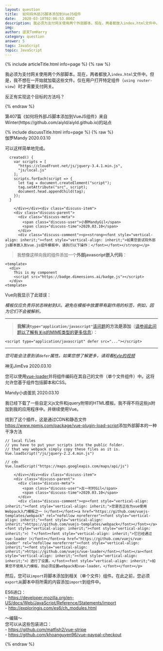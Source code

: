 ```yaml
---
layout: question
title:  如何将外部JS脚本添加到VueJS组件
date:   2020-03-10T02:06:53.000Z
description: 我必须为支付网关使用两个外部脚本。现在，两者都放入index.html文件中。但是，我不想在一开始就加载这些文件。仅在用户打开特定组件（using rou...
img: 
author: 逆天TomHarry
category: question
answer: 5
tags: JavaScript
topic: JavaScript
---
```

<div class="article-root">
  <div class="article">
    {% include articleTitle.html info=page %}
    {% raw %}
    <div class="article-content"><p><font style="vertical-align: inherit;"><font style="vertical-align: inherit;">我必须为支付网关使用两个外部脚本。</font><font style="vertical-align: inherit;">现在，两者都放入</font></font><code>index.html</code><font style="vertical-align: inherit;"><font style="vertical-align: inherit;">文件中。</font><font style="vertical-align: inherit;">但是，我不想在一开始就加载这些文件。</font><font style="vertical-align: inherit;">仅在用户打开特定组件（</font></font><code>using router-view</code><font style="vertical-align: inherit;"><font style="vertical-align: inherit;">）</font><font style="vertical-align: inherit;">时才需要支付网关</font><font style="vertical-align: inherit;">。</font></font></p>

<p><font style="vertical-align: inherit;"><font style="vertical-align: inherit;">反正有实现这个目标的方法吗？</font></font></p></div>
    {% endraw %}
  </div>
  <p class="winter_mark">第407篇《如何将外部JS脚本添加到VueJS组件》来自Winter(https://github.com/aiyld/aiyld.github.io)的站点</p>
  <div class="discuss-wrapper">
    {% include discussTitle.html info=page %}
    {% raw %}
    <div class="discuss-item">
        <div class="discuss-parent">
          <div class="discuss-meta">
            <span class="discuss-user">伽罗Mandy</span>
            <span class="discuss-time">2020.03.10</span>
          </div>
          <div class="discuss-comment"><p><font style="vertical-align: inherit;"><font style="vertical-align: inherit;">可以这样简单地完成。 </font></font></p>

<pre><code>  created() {<font></font>
    var scripts = [<font></font>
      "https://cloudfront.net/js/jquery-3.4.1.min.js",<font></font>
      "js/local.js"<font></font>
    ];<font></font>
    scripts.forEach(script =&gt; {<font></font>
      let tag = document.createElement("script");<font></font>
      tag.setAttribute("src", script);<font></font>
      document.head.appendChild(tag);<font></font>
    });<font></font>
  }<font></font>
</code></pre></div>
        </div></div><div class="discuss-item">
        <div class="discuss-parent">
          <div class="discuss-meta">
            <span class="discuss-user">小胖MandyGil</span>
            <span class="discuss-time">2020.03.10</span>
          </div>
          <div class="discuss-comment"><p><strong><font style="vertical-align: inherit;"><font style="vertical-align: inherit;">如果您尝试将外部js脚本嵌入到vue.js组件模板中，请执行以下操作：</font></font></strong></p>

<blockquote>
  <p><font style="vertical-align: inherit;"><font style="vertical-align: inherit;">我想像这样</font><font style="vertical-align: inherit;">向我的组件</font><font style="vertical-align: inherit;">添加一个</font></font><strong><font style="vertical-align: inherit;"><font style="vertical-align: inherit;">外部javascript嵌入代码</font></font></strong><font style="vertical-align: inherit;"><font style="vertical-align: inherit;">：</font></font></p>
</blockquote>

<pre><code>&lt;template&gt;<font></font>
  &lt;div&gt;<font></font>
    This is my component<font></font>
    &lt;script src="https://badge.dimensions.ai/badge.js"&gt;&lt;/script&gt;<font></font>
  &lt;/div&gt;<font></font>
&lt;template&gt;<font></font>
</code></pre>

<p><font style="vertical-align: inherit;"><font style="vertical-align: inherit;">Vue向我显示了此错误：</font></font></p>

<p><em><font style="vertical-align: inherit;"><font style="vertical-align: inherit;">模板仅应负责将状态映射到UI。</font><font style="vertical-align: inherit;">避免在模板中放置带有副作用的标签，例如，因为它们不会被解析。</font></font></em></p>

<hr>

<blockquote>
  <p><strong><font style="vertical-align: inherit;"><font style="vertical-align: inherit;">我解决</font></font><code>type="application/javascript"</code></strong><font style="vertical-align: inherit;"></font><a href="https://stackoverflow.com/questions/189850/what-is-the-javascript-mime-type-for-the-type-attribute-of-a-script-tag"><font style="vertical-align: inherit;"><font style="vertical-align: inherit;">该问题</font></font></a><font style="vertical-align: inherit;"><strong><font style="vertical-align: inherit;">的方法是添加</font></strong><font style="vertical-align: inherit;">（</font><a href="https://stackoverflow.com/questions/189850/what-is-the-javascript-mime-type-for-the-type-attribute-of-a-script-tag"><font style="vertical-align: inherit;">请参阅此问题以了解有关js的MIME类型的更多信息</font></a><font style="vertical-align: inherit;">）：</font></font></p>
</blockquote>

<p><code>&lt;script type="application/javascript" defer src="..."&gt;&lt;/script&gt;</code></p>

<hr>

<p><em><font style="vertical-align: inherit;"><font style="vertical-align: inherit;">您可能会注意到该</font></font><code>defer</code><font style="vertical-align: inherit;"><font style="vertical-align: inherit;">属性。</font><font style="vertical-align: inherit;">如果您想了解更多，请观看</font></font><a href="https://www.youtube.com/watch?v=BMuFBYw91UQ" rel="nofollow noreferrer"><font style="vertical-align: inherit;"><font style="vertical-align: inherit;">Kyle的视频</font></font></a></em></p></div>
        </div></div><div class="discuss-item">
        <div class="discuss-parent">
          <div class="discuss-meta">
            <span class="discuss-user">神无JimEva</span>
            <span class="discuss-time">2020.03.10</span>
          </div>
          <div class="discuss-comment"><p><font style="vertical-align: inherit;"><font style="vertical-align: inherit;">您可以使用</font></font><a href="https://vue-loader.vuejs.org/en/" rel="nofollow noreferrer"><font style="vertical-align: inherit;"><font style="vertical-align: inherit;">vue-loader</font></font></a><font style="vertical-align: inherit;"><font style="vertical-align: inherit;">并将组件编码在其自己的文件（单个文件组件）中。</font><font style="vertical-align: inherit;">这将允许您基于组件包括脚本和CSS。</font></font></p></div>
        </div></div><div class="discuss-item">
        <div class="discuss-parent">
          <div class="discuss-meta">
            <span class="discuss-user">Mandy小卤蛋凯</span>
            <span class="discuss-time">2020.03.10</span>
          </div>
          <div class="discuss-comment"><p><font style="vertical-align: inherit;"><font style="vertical-align: inherit;">我已经下载了一些自定义js文件和jquery附带的HTML模板。</font><font style="vertical-align: inherit;">我不得不将这些js附加到我的应用程序中。</font><font style="vertical-align: inherit;">并继续使用Vue。</font></font></p>

<p><font style="vertical-align: inherit;"><font style="vertical-align: inherit;">找到了这个插件，这是通过CDN和静态文件</font><a href="https://www.npmjs.com/package/vue-plugin-load-script" rel="noreferrer"><font style="vertical-align: inherit;">https://www.npmjs.com/package/vue-plugin-load-script</font></a><font style="vertical-align: inherit;">添加外部脚本的一种干净方法
</font></font><a href="https://www.npmjs.com/package/vue-plugin-load-script" rel="noreferrer"><font style="vertical-align: inherit;"></font></a></p>

<pre><code>// local files<font></font>
// you have to put your scripts into the public folder. <font></font>
// that way webpack simply copy these files as it is.<font></font>
Vue.loadScript("/js/jquery-2.2.4.min.js")<font></font>
<font></font>
// cdn<font></font>
Vue.loadScript("https://maps.googleapis.com/maps/api/js")<font></font>
</code></pre></div>
        </div></div><div class="discuss-item">
        <div class="discuss-parent">
          <div class="discuss-meta">
            <span class="discuss-user">古一村村Gil</span>
            <span class="discuss-time">2020.03.10</span>
          </div>
          <div class="discuss-comment"><p><font style="vertical-align: inherit;"><font style="vertical-align: inherit;">您是否正在为vue使用Webpack入门模板之一（</font></font><a href="https://github.com/vuejs-templates/webpack" rel="nofollow noreferrer"><font style="vertical-align: inherit;"><font style="vertical-align: inherit;">https://github.com/vuejs-templates/webpack</font></font></a><font style="vertical-align: inherit;"><font style="vertical-align: inherit;">）？</font><font style="vertical-align: inherit;">它已经通过vue-loader（</font></font><a href="https://github.com/vuejs/vue-loader" rel="nofollow noreferrer"><font style="vertical-align: inherit;"><font style="vertical-align: inherit;">https://github.com/vuejs/vue-loader</font></font></a><font style="vertical-align: inherit;"><font style="vertical-align: inherit;">）进行了设置。</font><font style="vertical-align: inherit;">如果您不使用入门模板，则必须设置webpack和vue-loader。</font></font></p>

<p><font style="vertical-align: inherit;"><font style="vertical-align: inherit;">然后，您可以</font></font><code>import</code><font style="vertical-align: inherit;"><font style="vertical-align: inherit;">将脚本添加到相关（单个文件）组件。</font><font style="vertical-align: inherit;">在此之前，您必须</font></font><code>export</code><font style="vertical-align: inherit;"><font style="vertical-align: inherit;">从脚本中将所需的内容添加</font></font><code>import</code><font style="vertical-align: inherit;"><font style="vertical-align: inherit;">到组件中。</font></font></p>

<p><font style="vertical-align: inherit;"><font style="vertical-align: inherit;">ES6进口：</font></font><br><font style="vertical-align: inherit;"><font style="vertical-align: inherit;">
- </font></font><a href="https://developer.mozilla.org/en-US/docs/Web/JavaScript/Reference/Statements/import" rel="nofollow noreferrer"><font style="vertical-align: inherit;"><font style="vertical-align: inherit;">https://developer.mozilla.org/en-US/docs/Web/JavaScript/Reference/Statements/import</font></font></a><br><font style="vertical-align: inherit;"><font style="vertical-align: inherit;"> 
- </font></font><a href="http://exploringjs.com/es6/ch_modules.html" rel="nofollow noreferrer"><font style="vertical-align: inherit;"><font style="vertical-align: inherit;">http://exploringjs.com/es6/ch_modules.html</font></font></a></p>

<p><font style="vertical-align: inherit;"><font style="vertical-align: inherit;">〜编辑〜</font></font><br><font style="vertical-align: inherit;"><font style="vertical-align: inherit;">
您可以从这些包装进口：</font></font><br><font style="vertical-align: inherit;"><font style="vertical-align: inherit;">
- </font></font><a href="https://github.com/matfish2/vue-stripe" rel="nofollow noreferrer"><font style="vertical-align: inherit;"><font style="vertical-align: inherit;">https://github.com/matfish2/vue-stripe</font></font></a><br><font style="vertical-align: inherit;"><font style="vertical-align: inherit;"> 
- </font></font><a href="https://github.com/khoanguyen96/vue-paypal-checkout" rel="nofollow noreferrer"><font style="vertical-align: inherit;"><font style="vertical-align: inherit;">https://github.com/khoanguyen96/vue-paypal-checkout</font></font></a>  </p></div>
        </div></div>
    {% endraw %}
  </div>
<div>
